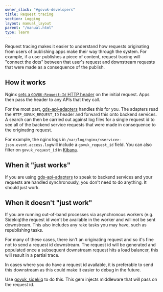 ```yaml
---
owner_slack: "#govuk-developers"
title: Request tracing
section: Logging
layout: manual_layout
parent: "/manual.html"
type: learn
---
```


Request tracing makes it easier to understand how requests originating from users of publishing apps make their way through the system. For example, if a user publishes a piece of content, request tracing will "connect the dots" between that user's request and downstream requests that were made as a consequence of the publish.

## How it works

Nginx [sets a `GOVUK-Request-Id` HTTP header] on the initial request. Apps then pass the header to any APIs that they call.

For the most part, [gds-api-adapters][] handles this for you. The adapters read the `HTTP_GOVUK_REQUEST_ID` header and forward this onto backend services. A search can then be carried out against log files for a single request id to see all of the backend service requests that were made in consequence to the originating request.

For example, the nginx logs in `/var/log/nginx/<service>-json.event.access.log`will include a `govuk_request_id` field. You can also filter on `govuk_request_id` in [Kibana][].

[sets a `GOVUK-Request-Id` HTTP header]: https://github.com/alphagov/govuk-puppet/blob/05af15200690afdeb0f5a48c73601c3cabbadeae/modules/nginx/templates/proxy-vhost.conf#L7-L25
[gds-api-adapters]: https://github.com/alphagov/gds-api-adapters
[Kibana]: /manual/logit.html#viewing-kibana

## When it "just works"

If you are using [gds-api-adapters][] to speak to backend services and your requests are handled synchronously, you don't need to do anything. It should just work.

## When it doesn't "just work"

If you are running out-of-band processes via asynchronous workers (e.g. Sidekiq)the request id won't be available in the worker and will not be sent downstream. This also includes any rake tasks you may have, such as republishing tasks.

For many of these cases, there isn't an originating request and so it's fine not to send a request id downstream. The request id will be generated and populated once a subsequent downstream request hits a load balancer, this will result in a partial trace.

In cases where you do have a request id available, it is preferable to send this downstream as this could make it easier to debug in the future.

Use [govuk_sidekiq][] to do this. This gem injects middleware that will pass on the request id.

[govuk_sidekiq]: https://github.com/alphagov/govuk_sidekiq
